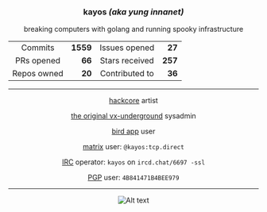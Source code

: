 <div align="center">
 <h3> kayos <i>(aka yung innanet)</i> </h3>
 breaking computers with golang and running spooky infrastructure <p />

  |  |  |  |  |
  |:---------:|------:|:---------:|------:|
  | Commits | **1559** | Issues opened | **27** |
  | PRs opened | **66** | Stars received | **257** |
  | Repos owned | **20** | Contributed to | **36** |

---

 [hackcore](https://soundcloud.com/queed-inc) artist  

 [the original vx-underground](https://vxug.fakedoma.in) sysadmin  

 [bird app](https://twitter.com/yunginnanet) user

 [matrix](https://www.matrix.org/) user: `@kayos:tcp.direct`

 [IRC](https://github.com/ergochat/ergo) operator: `kayos` on `ircd.chat/6697 -ssl`

 [PGP](https://pgp.mit.edu/pks/lookup?op=get&search=0x4B841471B4BEE979) user: `4B841471B4BEE979`

---

![Alt text](https://spotify-recently-played-readme.vercel.app/api?user=t3wbn08kl3uunq96785bd2sl9&unique=1&width=500)

</div>
